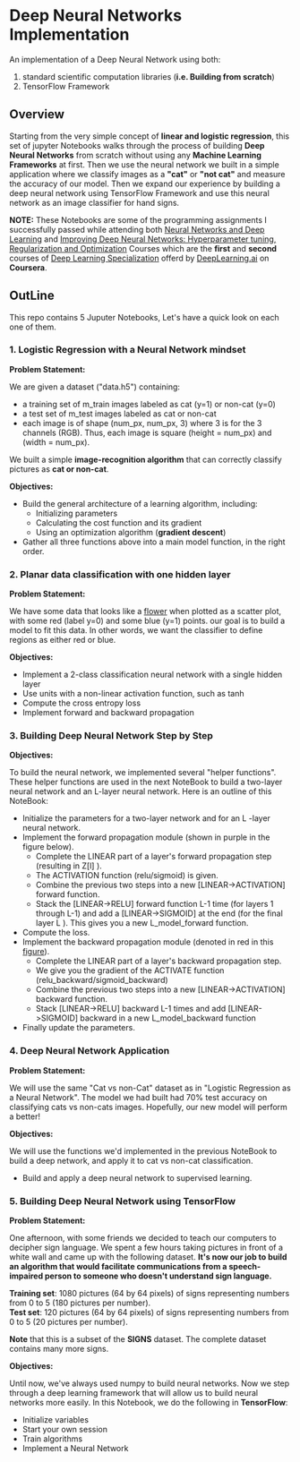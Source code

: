 # Deep Neural Networks Implementation
  
An implementation of a Deep Neural Network using both:  
1. standard scientific computation libraries (**i.e. Building from scratch**) 
2. TensorFlow Framework  
  
## Overview
  
Starting from the very simple concept of **linear and logistic regression**, this set of jupyter Notebooks walks through the process of building **Deep Neural Networks** from scratch without using any **Machine Learning Frameworks** at first. Then we use the neural network we built in a simple application where we classify images as a **"cat"** or **"not cat"** and measure  the accuracy of our model. Then we expand our experience by building a deep neural network using TensorFlow Framework and use this neural network as an image classifier for hand signs.  
  
**NOTE:** These Notebooks are some of the programming assignments I successfully passed while attending both [Neural Networks and Deep Learning](https://www.coursera.org/learn/neural-networks-deep-learning) 
and [Improving Deep Neural Networks: Hyperparameter tuning, Regularization and Optimization](https://www.coursera.org/learn/deep-neural-network?specialization=deep-learning) 
Courses which are the **first** and **second** courses of [Deep Learning Specialization](https://www.coursera.org/specializations/deep-learning) 
offerd by [DeepLearning.ai](https://www.deeplearning.ai/) on **Coursera**.  
  
## OutLine
  
This repo contains 5 Juputer Notebooks, Let's have a quick look on each one of them.  
  
### 1. Logistic Regression with a Neural Network mindset
**Problem Statement:**  
  
We are given a dataset ("data.h5") containing:  

- a training set of m_train images labeled as cat (y=1) or non-cat (y=0)
- a test set of m_test images labeled as cat or non-cat
- each image is of shape (num_px, num_px, 3) where 3 is for the 3 channels (RGB). Thus, each image is square (height = num_px) and (width = num_px).  
  
We built a simple **image-recognition algorithm** that can correctly classify pictures as **cat or non-cat**.  
  
**Objectives:**  
  
- Build the general architecture of a learning algorithm, including:
  - Initializing parameters
  - Calculating the cost function and its gradient
  - Using an optimization algorithm (**gradient descent**)
- Gather all three functions above into a main model function, in the right order.  
  
### 2. Planar data classification with one hidden layer
**Problem Statement:**  
  
We have some data  that looks like a [flower](https://github.com/AbdullahBahi/Deep-Neural-Networks-Implementation-Applications/blob/master/2-%20Planar_data_classification_with_onehidden_layer/images/flower.PNG) when plotted as a scatter plot, with some red (label y=0) and some blue (y=1) points. our goal is to build a model to fit this data. In other words, we want the classifier to define regions as either red or blue.  
  
**Objectives:**  
  
- Implement a 2-class classification neural network with a single hidden layer
- Use units with a non-linear activation function, such as tanh
- Compute the cross entropy loss
- Implement forward and backward propagation
  
### 3. Building Deep Neural Network Step by Step
**Objectives:**  
  
To build the neural network, we implemented several "helper functions". These helper functions are used in the next NoteBook to build a two-layer neural network and an L-layer neural network. Here is an outline of this NoteBook:
- Initialize the parameters for a two-layer network and for an  L -layer neural network.
- Implement the forward propagation module (shown in purple in the figure below).
  - Complete the LINEAR part of a layer's forward propagation step (resulting in  Z[l] ).
  - The ACTIVATION function (relu/sigmoid) is given.
  - Combine the previous two steps into a new [LINEAR->ACTIVATION] forward function.
  - Stack the [LINEAR->RELU] forward function L-1 time (for layers 1 through L-1) and add a [LINEAR->SIGMOID] at the end (for the final layer  L ). This gives you a new L_model_forward function.
- Compute the loss.
- Implement the backward propagation module (denoted in red in this [figure](https://github.com/AbdullahBahi/Deep-Neural-Networks-Implementation-Applications/blob/master/3-%20Building_Deep_Neural_Network_Step_by_Step/images/final%20outline.png)).
  - Complete the LINEAR part of a layer's backward propagation step.
  - We give you the gradient of the ACTIVATE function (relu_backward/sigmoid_backward)
  - Combine the previous two steps into a new [LINEAR->ACTIVATION] backward function.
  - Stack [LINEAR->RELU] backward L-1 times and add [LINEAR->SIGMOID] backward in a new L_model_backward function
- Finally update the parameters.  
  
### 4. Deep Neural Network Application
**Problem Statement:**  
  
We will use the same "Cat vs non-Cat" dataset as in "Logistic Regression as a Neural Network". The model we had built had 70% test accuracy on classifying cats vs non-cats images. Hopefully, our new model will perform a better!
  
**Objectives:**  
  
We will use the functions we'd implemented in the previous NoteBook to build a deep network, and apply it to cat vs non-cat classification. 
- Build and apply a deep neural network to supervised learning.  
    
### 5. Building Deep Neural Network using TensorFlow
**Problem Statement:**  
  
One afternoon, with some friends we decided to teach our computers to decipher sign language. We spent a few hours taking pictures in front of a white wall and came up with the following dataset. **It's now our job to build an algorithm that would facilitate communications from a speech-impaired person to someone who doesn't understand sign language.**  
  
**Training set**: 1080 pictures (64 by 64 pixels) of signs representing numbers from 0 to 5 (180 pictures per number).  
**Test set**: 120 pictures (64 by 64 pixels) of signs representing numbers from 0 to 5 (20 pictures per number).  
  
**Note** that this is a subset of the **SIGNS** dataset. The complete dataset contains many more signs.  
  
**Objectives:**  
  
Until now, we've always used numpy to build neural networks. Now we step through a deep learning framework that will allow us to build neural networks more easily. In this Notebook, we do the following in **TensorFlow**:  
  
- Initialize variables
- Start your own session
- Train algorithms
- Implement a Neural Network  
  
